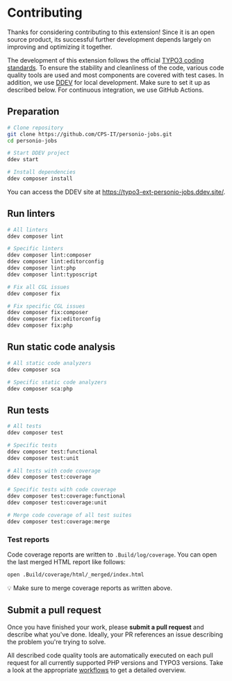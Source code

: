 # Contributing

Thanks for considering contributing to this extension! Since it is an open source
product, its successful further development depends largely on improving and
optimizing it together.

The development of this extension follows the official
[TYPO3 coding standards](https://github.com/TYPO3/coding-standards). To ensure the
stability and cleanliness of the code, various code quality tools are used and most
components are covered with test cases. In addition, we use
[DDEV](https://ddev.readthedocs.io/en/stable/) for local development. Make sure to
set it up as described below. For continuous integration, we use GitHub Actions.

## Preparation

```bash
# Clone repository
git clone https://github.com/CPS-IT/personio-jobs.git
cd personio-jobs

# Start DDEV project
ddev start

# Install dependencies
ddev composer install
```

You can access the DDEV site at <https://typo3-ext-personio-jobs.ddev.site/>.

## Run linters

```bash
# All linters
ddev composer lint

# Specific linters
ddev composer lint:composer
ddev composer lint:editorconfig
ddev composer lint:php
ddev composer lint:typoscript

# Fix all CGL issues
ddev composer fix

# Fix specific CGL issues
ddev composer fix:composer
ddev composer fix:editorconfig
ddev composer fix:php
```

## Run static code analysis

```bash
# All static code analyzers
ddev composer sca

# Specific static code analyzers
ddev composer sca:php
```

## Run tests

```bash
# All tests
ddev composer test

# Specific tests
ddev composer test:functional
ddev composer test:unit

# All tests with code coverage
ddev composer test:coverage

# Specific tests with code coverage
ddev composer test:coverage:functional
ddev composer test:coverage:unit

# Merge code coverage of all test suites
ddev composer test:coverage:merge
```

### Test reports

Code coverage reports are written to `.Build/log/coverage`. You can open the
last merged HTML report like follows:

```bash
open .Build/coverage/html/_merged/index.html
```

💡 Make sure to merge coverage reports as written above.

## Submit a pull request

Once you have finished your work, please **submit a pull request** and describe
what you've done. Ideally, your PR references an issue describing the problem
you're trying to solve.

All described code quality tools are automatically executed on each pull request
for all currently supported PHP versions and TYPO3 versions. Take a look at the
appropriate [workflows](.github/workflows) to get a detailed overview.
